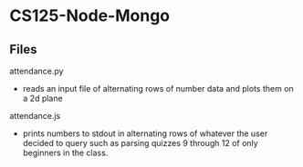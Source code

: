 # CS125-Node-Mongo

## Files
attendance.py
- reads an input file of alternating rows of number data and plots them on a 2d plane

attendance.js
- prints numbers to stdout in alternating rows of whatever the user decided to query
such as parsing quizzes 9 through 12 of only beginners in the class.
